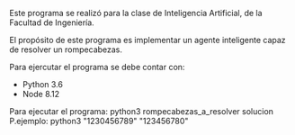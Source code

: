 Este programa se realizó para la clase de Inteligencia Artificial, de 
la Facultad de Ingeniería.

El propósito de este programa es implementar un agente inteligente capaz
de resolver un rompecabezas.

Para ejercutar el programa se debe contar con:

 - Python 3.6
 - Node 8.12

Para ejecutar el programa:
 python3 rompecabezas_a_resolver solucion
 P.ejemplo: 
 	python3 "1230456789" "123456780"
